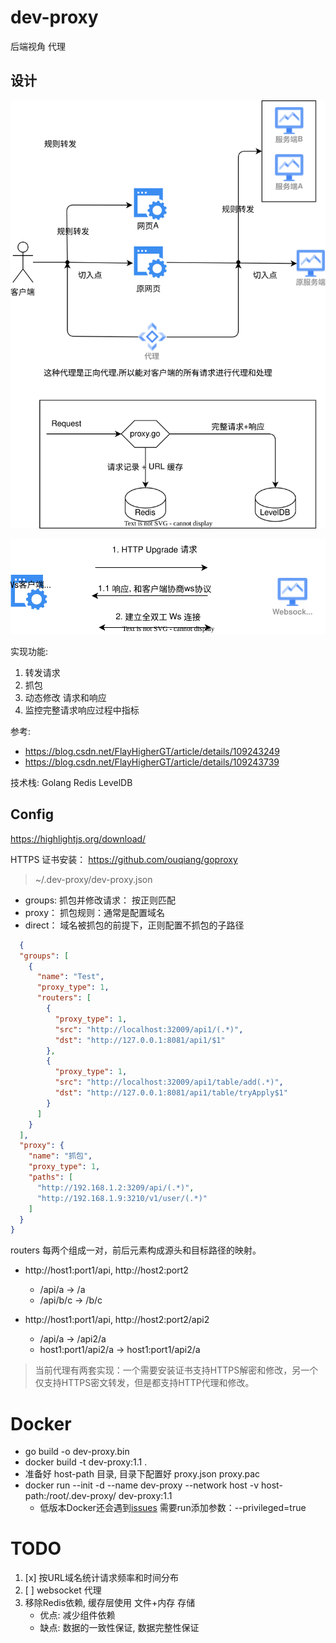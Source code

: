 # dev-proxy

后端视角 代理

## 设计

![](./img/design.drawio.svg)

![](./img/ws.drawio.svg)

实现功能:

1. 转发请求
2. 抓包
3. 动态修改 请求和响应
4. 监控完整请求响应过程中指标

参考:

- https://blog.csdn.net/FlayHigherGT/article/details/109243249
- https://blog.csdn.net/FlayHigherGT/article/details/109243739

技术栈: Golang Redis LevelDB

## Config

https://highlightjs.org/download/

HTTPS 证书安装： https://github.com/ouqiang/goproxy

> ~/.dev-proxy/dev-proxy.json

- groups: 抓包并修改请求： 按正则匹配
- proxy： 抓包规则：通常是配置域名
- direct： 域名被抓包的前提下，正则配置不抓包的子路径

```json
  {
  "groups": [
    {
      "name": "Test",
      "proxy_type": 1,
      "routers": [
        {
          "proxy_type": 1,
          "src": "http://localhost:32009/api1/(.*)",
          "dst": "http://127.0.0.1:8081/api1/$1"
        },
        {
          "proxy_type": 1,
          "src": "http://localhost:32009/api1/table/add(.*)",
          "dst": "http://127.0.0.1:8081/api1/table/tryApply$1"
        }
      ]
    }
  ],
  "proxy": {
    "name": "抓包",
    "proxy_type": 1,
    "paths": [
      "http://192.168.1.2:3209/api/(.*)",
      "http://192.168.1.9:3210/v1/user/(.*)"
    ]
  }
}

```

routers 每两个组成一对，前后元素构成源头和目标路径的映射。

- http://host1:port1/api, http://host2:port2
    - /api/a -> /a
    - /api/b/c -> /b/c

- http://host1:port1/api, http://host2:port2/api2
    - /api/a -> /api2/a
    - host1:port1/api2/a -> host1:port1/api2/a

> 当前代理有两套实现：一个需要安装证书支持HTTPS解密和修改，另一个仅支持HTTPS密文转发，但是都支持HTTP代理和修改。

# Docker

- go build -o dev-proxy.bin
- docker build -t dev-proxy:1.1 .
- 准备好 host-path 目录, 目录下配置好 proxy.json proxy.pac
- docker run --init -d --name dev-proxy --network host -v host-path:/root/.dev-proxy/ dev-proxy:1.1
    - 低版本Docker还会遇到[issues](https://github.com/docker-library/golang/issues/467) 需要run添加参数：--privileged=true

# TODO

1. [x] 按URL域名统计请求频率和时间分布
1. [ ] websocket 代理
1. 移除Redis依赖, 缓存层使用 文件+内存 存储
    - 优点: 减少组件依赖
    - 缺点: 数据的一致性保证, 数据完整性保证 





